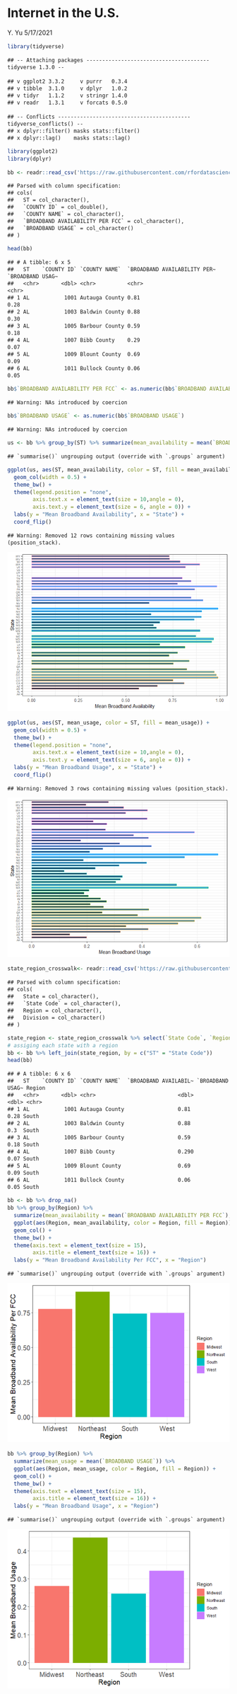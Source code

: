 Internet in the U.S.
================
Y. Yu
5/17/2021

``` r
library(tidyverse)
```

    ## -- Attaching packages --------------------------------------- tidyverse 1.3.0 --

    ## v ggplot2 3.3.2     v purrr   0.3.4
    ## v tibble  3.1.0     v dplyr   1.0.2
    ## v tidyr   1.1.2     v stringr 1.4.0
    ## v readr   1.3.1     v forcats 0.5.0

    ## -- Conflicts ------------------------------------------ tidyverse_conflicts() --
    ## x dplyr::filter() masks stats::filter()
    ## x dplyr::lag()    masks stats::lag()

``` r
library(ggplot2)
library(dplyr)
```

``` r
bb <- readr::read_csv('https://raw.githubusercontent.com/rfordatascience/tidytuesday/master/data/2021/2021-05-11/broadband.csv')
```

    ## Parsed with column specification:
    ## cols(
    ##   ST = col_character(),
    ##   `COUNTY ID` = col_double(),
    ##   `COUNTY NAME` = col_character(),
    ##   `BROADBAND AVAILABILITY PER FCC` = col_character(),
    ##   `BROADBAND USAGE` = col_character()
    ## )

``` r
head(bb)
```

    ## # A tibble: 6 x 5
    ##   ST    `COUNTY ID` `COUNTY NAME`  `BROADBAND AVAILABILITY PER~ `BROADBAND USAG~
    ##   <chr>       <dbl> <chr>          <chr>                        <chr>           
    ## 1 AL           1001 Autauga County 0.81                         0.28            
    ## 2 AL           1003 Baldwin County 0.88                         0.30            
    ## 3 AL           1005 Barbour County 0.59                         0.18            
    ## 4 AL           1007 Bibb County    0.29                         0.07            
    ## 5 AL           1009 Blount County  0.69                         0.09            
    ## 6 AL           1011 Bullock County 0.06                         0.05

``` r
bb$`BROADBAND AVAILABILITY PER FCC` <- as.numeric(bb$`BROADBAND AVAILABILITY PER FCC`)
```

    ## Warning: NAs introduced by coercion

``` r
bb$`BROADBAND USAGE` <- as.numeric(bb$`BROADBAND USAGE`)
```

    ## Warning: NAs introduced by coercion

``` r
us <- bb %>% group_by(ST) %>% summarize(mean_availability = mean(`BROADBAND AVAILABILITY PER FCC`), mean_usage = mean(`BROADBAND USAGE`))
```

    ## `summarise()` ungrouping output (override with `.groups` argument)

``` r
ggplot(us, aes(ST, mean_availability, color = ST, fill = mean_availability)) +
  geom_col(width = 0.5) + 
  theme_bw() +
  theme(legend.position = "none",
        axis.text.x = element_text(size = 10,angle = 0),
        axis.text.y = element_text(size = 6, angle = 0)) +
  labs(y = "Mean Broadband Availability", x = "State") + 
  coord_flip() 
```

    ## Warning: Removed 12 rows containing missing values (position_stack).

![](README_files/figure-gfm/unnamed-chunk-4-1.png)<!-- -->

``` r
ggplot(us, aes(ST, mean_usage, color = ST, fill = mean_usage)) +
  geom_col(width = 0.5) + 
  theme_bw() +
  theme(legend.position = "none",
        axis.text.x = element_text(size = 10,angle = 0),
        axis.text.y = element_text(size = 6, angle = 0)) +
  labs(y = "Mean Broadband Usage", x = "State") + 
  coord_flip() 
```

    ## Warning: Removed 3 rows containing missing values (position_stack).

![](README_files/figure-gfm/unnamed-chunk-5-1.png)<!-- -->

``` r
state_region_crosswalk<- readr::read_csv('https://raw.githubusercontent.com/cphalpert/census-regions/master/us%20census%20bureau%20regions%20and%20divisions.csv')
```

    ## Parsed with column specification:
    ## cols(
    ##   State = col_character(),
    ##   `State Code` = col_character(),
    ##   Region = col_character(),
    ##   Division = col_character()
    ## )

``` r
state_region <- state_region_crosswalk %>% select(`State Code`, `Region`)
# assiging each state with a region 
bb <- bb %>% left_join(state_region, by = c("ST" = "State Code"))
head(bb)
```

    ## # A tibble: 6 x 6
    ##   ST    `COUNTY ID` `COUNTY NAME`  `BROADBAND AVAILABIL~ `BROADBAND USAG~ Region
    ##   <chr>       <dbl> <chr>                          <dbl>            <dbl> <chr> 
    ## 1 AL           1001 Autauga County                 0.81              0.28 South 
    ## 2 AL           1003 Baldwin County                 0.88              0.3  South 
    ## 3 AL           1005 Barbour County                 0.59              0.18 South 
    ## 4 AL           1007 Bibb County                    0.290             0.07 South 
    ## 5 AL           1009 Blount County                  0.69              0.09 South 
    ## 6 AL           1011 Bullock County                 0.06              0.05 South

``` r
bb <- bb %>% drop_na()
bb %>% group_by(Region) %>%
  summarize(mean_availability = mean(`BROADBAND AVAILABILITY PER FCC`), mean_usage = mean(`BROADBAND USAGE`)) %>%
  ggplot(aes(Region, mean_availability, color = Region, fill = Region)) +
  geom_col() + 
  theme_bw() +
  theme(axis.text = element_text(size = 15),
        axis.title = element_text(size = 16)) +
  labs(y = "Mean Broadband Availability Per FCC", x = "Region") 
```

    ## `summarise()` ungrouping output (override with `.groups` argument)

![](README_files/figure-gfm/unnamed-chunk-7-1.png)<!-- -->

``` r
bb %>% group_by(Region) %>%
  summarize(mean_usage = mean(`BROADBAND USAGE`)) %>%
  ggplot(aes(Region, mean_usage, color = Region, fill = Region)) +
  geom_col() + 
  theme_bw() +
  theme(axis.text = element_text(size = 15),
        axis.title = element_text(size = 16)) +
  labs(y = "Mean Broadband Usage", x = "Region") 
```

    ## `summarise()` ungrouping output (override with `.groups` argument)

![](README_files/figure-gfm/unnamed-chunk-8-1.png)<!-- -->
